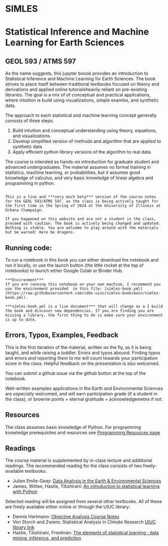 # SIMLES
# Statistical Inference and Machine Learning for Earth Sciences
## GEOL 593 / ATMS 597 

As the name suggests, this jupyter boook provides an introduction to Statistical Inference and Machine Learning for Earth Sciences. The book strives to place itself between traditional textbooks focused on theory and derivations and applied online tutorialsheavily reliant on pre-existing libraries. The goal is a mix of of conceptual and practical  applications, where intuition is build using visualizations, simple examles, and synthetic data. 

The approach to each statistical and machine learning concept generally consists of three steps: 
1. Build intuition and conceptual understanding using theory, equations, and visualizations.
2. Develop simplified version of methods and algorithm that are applied to synthetic data
3. Apply efficient python library versions of the algorithm to real data. 

The course is intended as hands-on introduction for graduate student and advanced undergraduates. The material assumes no formal training in statistics, machine learning, or probabilities, but it assumes good knowledge of calculus, and very basic knowledge of linear algebra and programming in python. 

```{warning}

This is a live and ***very much beta*** version of the course notes for the GEOL 593/ATMS 597, as the class is being actively taught for the first time in the Spring of 2024 at the University of Illinois at Urbana Champaign. 

If you happened on this website and are not a student in the class, proceed with caution. The book is actively being changed and updated. Nothing is stable. You are welcome to play around with the materials but be warned: Here be dragons.

```



## Running code:
To run a notebook in this book you can either download the notebook and run it locally, or use the launch button (the little rocket at the top of notebooks) to launch either Google Colab or Binder Hub. 

```{Important}
***Environment***
If you are running this notebook on your own machine, I recommend you use the environment provided  in this file: [simles-book.yml](https://raw.githubusercontent.com/cdds-uiuc/simles-book/main/simles-book.yml).

***simles-book.yml is a live document*** that will change as a I build the book and discover new dependencies. If you are finding you are missing a library, the first thing to do is make sure your environment is up to date.

```

## Errors, Typos, Examples, Feedback
This is the first iteration of the material, written on the fly, as it is being taught, and while raising a toddler. Errors and typos abound. Finding typos and errors *and reporting them to me* will count towards your participation score in the class. Helpful feedback on the presentation is also welcomed. 

You can submit a github issue via the github button at the top of the notebook.  

Well-written examples applications in the Earth and Environmental Sciences are *especially* welcomed, and will earn participation grade (if a student in the class), or brownie points + eternal gratitude + acknowledgemetns if not. 


## Resources
The class assumes basic knowledge of Python. For programming knowledge prerequisites and resources see [Programming Resources page](https://cdds-uiuc.github.io/simles-book/Programming.html)


## Readings
The course material is supplemented by in-class lecture and additional readings. The recommended reading for the class consists of two freely-available textbooks:
- Julien Emile-Geay: [Data Analysis in the Earth & Environmental Sciences](https://figshare.com/articles/book/Data_Analysis_in_the_Earth_Environmental_Sciences/1014336/10)
- James, Witten, Hastie, Tibshirani: [An introduction to statistical learning with Python](https://www.statlearning.com/)


Selected reading will be assigned from several other textbooks. All of these are freely available either online or through the UIUC library:
- Dennis Hartmann: [Objective Analysis Course Notes](https://atmos.uw.edu/~dennis/552_Notes_ftp.html) 
- Von Storch and Zwiers: Statistical Analysis in Climate Research [UIUC library link](https://i-share-uiu.primo.exlibrisgroup.com/permalink/01CARLI_UIU/gpjosq/alma99653508612205899)
- Hastie, Tibshirani, Friedman: [The elements of statistical learning : data mining, inference, and prediction](https://hastie.su.domains/ElemStatLearn/)
